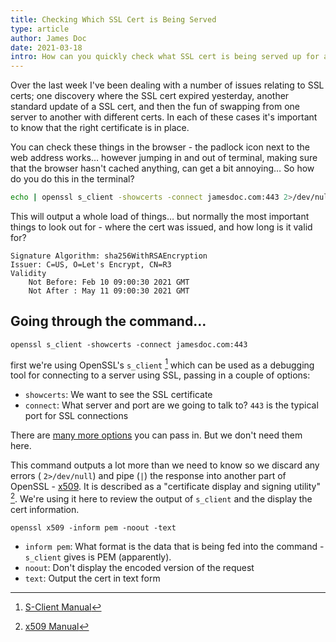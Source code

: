 ```yaml
---
title: Checking Which SSL Cert is Being Served
type: article
author: James Doc
date: 2021-03-18
intro: How can you quickly check what SSL cert is being served up for a domain? Sure you could check in the browser, but you might want to use the command line…
---
```


Over the last week I've been dealing with a number of issues relating to SSL certs; one discovery where the SSL cert expired yesterday, another standard update of a SSL cert, and then the fun of swapping from one server to another with different certs. In each of these cases it's important to know that the right certificate is in place.

You can check these things in the browser - the padlock icon next to the web address works… however jumping in and out of terminal, making sure that the browser hasn't cached anything, can get a bit annoying… So how do you do this in the terminal?

```bash
echo | openssl s_client -showcerts -connect jamesdoc.com:443 2>/dev/null | openssl x509 -inform pem -noout -text
```

This will output a whole load of things… but normally the most important things to look out for - where the cert was issued, and how long is it valid for?

```
Signature Algorithm: sha256WithRSAEncryption
Issuer: C=US, O=Let's Encrypt, CN=R3
Validity
    Not Before: Feb 10 09:00:30 2021 GMT
    Not After : May 11 09:00:30 2021 GMT
```

## Going through the command…

`openssl s_client -showcerts -connect jamesdoc.com:443`

first we're using OpenSSL's `s_client` [^sclient] which can be used as a debugging tool for connecting to a server using SSL, passing in a couple of options:

- `showcerts`: We want to see the SSL certificate
- `connect`: What server and port are we going to talk to? `443` is the typical port for SSL connections

There are [many more options](https://www.openssl.org/docs/man1.1.1/man1/openssl-s_client.html) you can pass in. But we don't need them here.

This command outputs a lot more than we need to know so we discard any errors ( `2>/dev/null`) and pipe (`|`) the response into another part of OpenSSL - [x509](https://www.openssl.org/docs/man1.0.2/man1/x509.html). It is described as a "certificate display and signing utility" [^x509]. We're using it here to review the output of `s_client` and the display the cert information.

`openssl x509 -inform pem -noout -text`

- `inform pem`: What format is the data that is being fed into the command - `s_client` gives is PEM (apparently).
- `noout`: Don't display the encoded version of the request
- `text`: Output the cert in text form

[^sclient]: [S-Client Manual](https://www.openssl.org/docs/man1.1.1/man1/openssl-s_client.html)
[^x509]: [x509 Manual](https://www.openssl.org/docs/man1.0.2/man1/x509.html)
